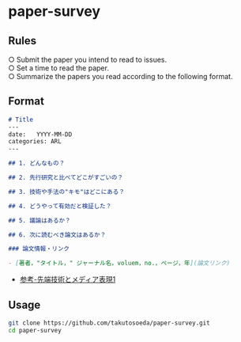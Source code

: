 # paper-survey

## Rules
 ○ Submit the paper you intend to read to issues.  
 ○ Set a time to read the paper.  
 ○ Summarize the papers you read according to the following format.  

## Format
```md
# Title
---
date:   YYYY-MM-DD
categories: ARL
---

## 1. どんなもの？

## 2. 先行研究と比べてどこがすごいの？

## 3. 技術や手法の"キモ"はどこにある？

## 4. どうやって有効だと検証した？

## 5. 議論はあるか？

## 6. 次に読むべき論文はあるか？

### 論文情報・リンク

- [著者，"タイトル，" ジャーナル名，voluem，no.，ページ，年](論文リンク)
```
- [参考-先端技術とメディア表現1](https://www.slideshare.net/Ochyai/1-ftma15)

## Usage
 

```bash
git clone https://github.com/takutosoeda/paper-survey.git
cd paper-survey
```

